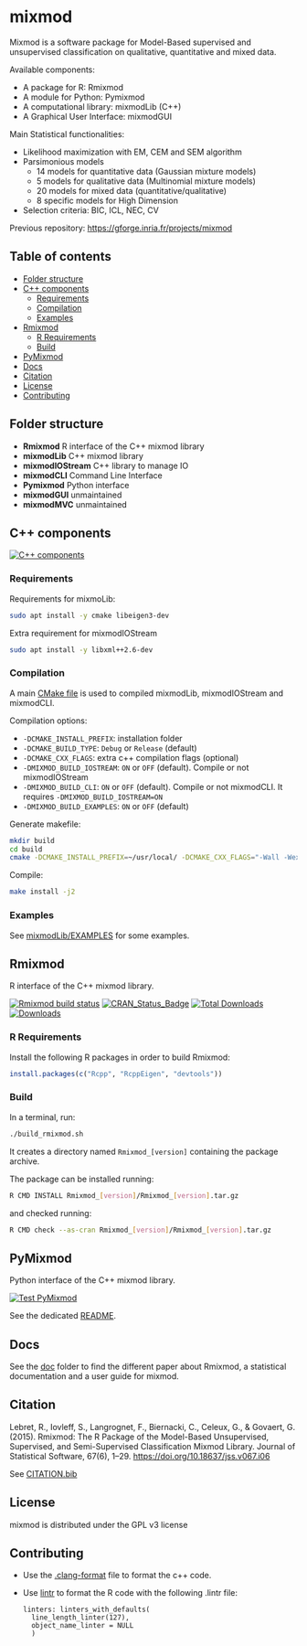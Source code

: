 # mixmod

Mixmod is a software package for Model-Based supervised and unsupervised classification on qualitative, quantitative and mixed data.

Available components:

- A package for R: Rmixmod
- A module for Python: Pymixmod
- A computational library: mixmodLib (C++)
- A Graphical User Interface: mixmodGUI

Main Statistical functionalities:

- Likelihood maximization with EM, CEM and SEM algorithm
- Parsimonious models
  - 14 models for quantitative data (Gaussian mixture models)
  - 5 models for qualitative data (Multinomial mixture models)
  - 20 models for mixed data (quantitative/qualitative)
  - 8 specific models for High Dimension
- Selection criteria: BIC, ICL, NEC, CV

Previous repository: <https://gforge.inria.fr/projects/mixmod>

## Table of contents

- [Folder structure](#folder-structure)
- [C++ components](#c-components)
  - [Requirements](#requirements)
  - [Compilation](#compilation)
  - [Examples](#examples)
- [Rmixmod](#rmixmod)
  - [R Requirements](#r-requirements)
  - [Build](#build)
- [PyMixmod](#pymixmod)
- [Docs](#docs)
- [Citation](#citation)
- [License](#license)
- [Contributing](#contributing)

## Folder structure

- **Rmixmod**  R interface of the C++ mixmod library
- **mixmodLib** C++ mixmod library
- **mixmodIOStream** C++ library to manage IO
- **mixmodCLI** Command Line Interface
- **Pymixmod** Python interface
- **mixmodGUI** unmaintained
- **mixmodMVC** unmaintained

## C++ components

[![C++ components](https://github.com/mixmod/mixmod/actions/workflows/build.yml/badge.svg)](https://github.com/mixmod/mixmod/actions/workflows/build.yml)

### Requirements

Requirements for mixmoLib:

``` bash
sudo apt install -y cmake libeigen3-dev
```

Extra requirement for mixmodIOStream

``` bash
sudo apt install -y libxml++2.6-dev
```

### Compilation

A main [CMake file](CMakeLists.txt) is used to compiled mixmodLib, mixmodIOStream and mixmodCLI.

Compilation options:

- `-DCMAKE_INSTALL_PREFIX`: installation folder
- `-DCMAKE_BUILD_TYPE`: `Debug` or `Release` (default)
- `-DCMAKE_CXX_FLAGS`: extra c++ compilation flags (optional)
- `-DMIXMOD_BUILD_IOSTREAM`: `ON` or `OFF` (default). Compile or not mixmodIOStream
- `-DMIXMOD_BUILD_CLI`: `ON` or `OFF` (default). Compile or not mixmodCLI. It requires `-DMIXMOD_BUILD_IOSTREAM=ON`
- `-DMIXMOD_BUILD_EXAMPLES`: `ON` or `OFF` (default)

Generate makefile:

``` bash
mkdir build
cd build
cmake -DCMAKE_INSTALL_PREFIX=~/usr/local/ -DCMAKE_CXX_FLAGS="-Wall -Wextra -D_GLIBCXX_ASSERTIONS" ..
```

Compile:

``` bash
make install -j2
```

### Examples

See [mixmodLib/EXAMPLES](mixmodLib/EXAMPLES) for some examples.

## Rmixmod

R interface of the C++ mixmod library.

[![Rmixmod build status](https://github.com/mixmod/mixmod/workflows/R-CMD-check/badge.svg?branch=master)](https://github.com/mixmod/mixmod/actions)
[![CRAN_Status_Badge](http://www.r-pkg.org/badges/version/Rmixmod)](https://cran.r-project.org/package=Rmixmod) [![Total Downloads](http://cranlogs.r-pkg.org/badges/grand-total/Rmixmod?color=blue)](http://cranlogs.r-pkg.org/badges/grand-total/Rmixmod) [![Downloads](https://cranlogs.r-pkg.org/badges/Rmixmod)](https://cran.rstudio.com/web/packages/Rmixmod/index.html)

### R Requirements

Install the following R packages in order to build Rmixmod:

``` r
install.packages(c("Rcpp", "RcppEigen", "devtools"))
```

### Build

In a terminal, run:

``` sh
./build_rmixmod.sh
```

It creates a directory named `Rmixmod_[version]` containing the package archive.

The package can be installed running:

``` sh
R CMD INSTALL Rmixmod_[version]/Rmixmod_[version].tar.gz
```

and checked running:

``` sh
R CMD check --as-cran Rmixmod_[version]/Rmixmod_[version].tar.gz
```

## PyMixmod

Python interface of the C++ mixmod library.

[![Test PyMixmod](https://github.com/mixmod/mixmod/actions/workflows/Pymixmod.yml/badge.svg?branch=master)](https://github.com/mixmod/mixmod/actions/workflows/Pymixmod.yml)

See the dedicated [README](Pymixmod/README.rst).

## Docs

See the [doc](doc) folder to find the different paper about Rmixmod, a statistical documentation and a user guide for mixmod.

## Citation

Lebret, R., Iovleff, S., Langrognet, F., Biernacki, C., Celeux, G., & Govaert, G. (2015). Rmixmod: The R Package of the Model-Based Unsupervised, Supervised, and Semi-Supervised Classification Mixmod Library. Journal of Statistical Software, 67(6), 1–29. <https://doi.org/10.18637/jss.v067.i06>

See [CITATION.bib](CITATION.bib)

## License

mixmod is distributed under the GPL v3 license

## Contributing

- Use the [.clang-format](.clang-format) file to format the c++ code.
- Use [lintr](https://cran.r-project.org/package=lintr) to format the R code with the following .lintr file:

  ``` text
  linters: linters_with_defaults(
    line_length_linter(127),
    object_name_linter = NULL
    )
  ```

